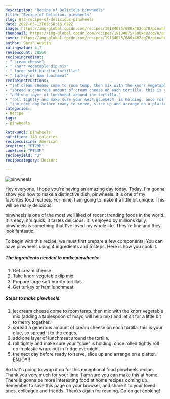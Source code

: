 ```yaml
---
description: "Recipe of Delicious pinwheels"
title: "Recipe of Delicious pinwheels"
slug: 973-recipe-of-delicious-pinwheels
date: 2022-05-12T05:58:16.692Z
image: https://img-global.cpcdn.com/recipes/19184075/680x482cq70/pinwheels-recipe-main-photo.jpg
thumbnail: https://img-global.cpcdn.com/recipes/19184075/680x482cq70/pinwheels-recipe-main-photo.jpg
cover: https://img-global.cpcdn.com/recipes/19184075/680x482cq70/pinwheels-recipe-main-photo.jpg
author: Sarah Austin
ratingvalue: 4.7
reviewcount: 28566
recipeingredient:
- " cream cheese"
- " knorr vegetable dip mix"
- " large soft burrito tortillas"
- " turkey or ham lunchmeat"
recipeinstructions:
- "let cream cheese come to room temp. then mix with the knorr vegetable mix (adding a tablespoon of mayo will help mix) and let sit for a little bit to merry together."
- "spread a generous amount of cream cheese on each tortilla. this is your glue, so spread it to the edges."
- "add one layer of lunchmeat around the tortilla."
- "roll tightly and make sure your &#34;glue&#34; is holding. once rolled tightly roll up in plastic wrap. put in fridge overnight."
- "the next day before ready to serve, slice up and arrange on a platter. ENJOY!!"
categories:
- Recipe
tags:
- pinwheels

katakunci: pinwheels 
nutrition: 148 calories
recipecuisine: American
preptime: "PT29M"
cooktime: "PT43M"
recipeyield: "3"
recipecategory: Dessert

---
```



![pinwheels](https://img-global.cpcdn.com/recipes/19184075/680x482cq70/pinwheels-recipe-main-photo.jpg)

Hey everyone, I hope you're having an amazing day today. Today, I'm gonna show you how to make a distinctive dish, pinwheels. It is one of my favorites food recipes. For mine, I am going to make it a little bit unique. This will be really delicious.

pinwheels is one of the most well liked of recent trending foods in the world. It is easy, it's quick, it tastes delicious. It is enjoyed by millions daily. pinwheels is something that I've loved my whole life. They're fine and they look fantastic.




To begin with this recipe, we must first prepare a few components. You can have pinwheels using 4 ingredients and 5 steps. Here is how you cook it.

<!--inarticleads1-->

##### The ingredients needed to make pinwheels:

1. Get  cream cheese
1. Take  knorr vegetable dip mix
1. Prepare  large soft burrito tortillas
1. Get  turkey or ham lunchmeat




<!--inarticleads2-->

##### Steps to make pinwheels:

1. let cream cheese come to room temp. then mix with the knorr vegetable mix (adding a tablespoon of mayo will help mix) and let sit for a little bit to merry together.
1. spread a generous amount of cream cheese on each tortilla. this is your glue, so spread it to the edges.
1. add one layer of lunchmeat around the tortilla.
1. roll tightly and make sure your &#34;glue&#34; is holding. once rolled tightly roll up in plastic wrap. put in fridge overnight.
1. the next day before ready to serve, slice up and arrange on a platter. ENJOY!!




So that's going to wrap it up for this exceptional food pinwheels recipe. Thank you very much for your time. I am sure you can make this at home. There is gonna be more interesting food at home recipes coming up. Remember to save this page on your browser, and share it to your loved ones, colleague and friends. Thanks again for reading. Go on get cooking!
